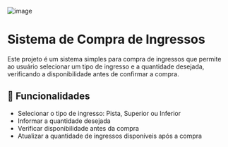 ![image](https://github.com/user-attachments/assets/f98b23c0-953f-4db0-a605-b5fda9b68231)

# Sistema de Compra de Ingressos
Este projeto é um sistema simples para compra de ingressos que permite ao usuário selecionar um tipo de ingresso e a quantidade desejada, verificando a disponibilidade antes de confirmar a compra.

## 📌 Funcionalidades
- Selecionar o tipo de ingresso: Pista, Superior ou Inferior
- Informar a quantidade desejada
- Verificar disponibilidade antes da compra
- Atualizar a quantidade de ingressos disponíveis após a compra
